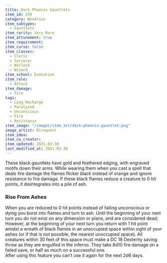```yaml
---
title: Dark Phoenix Gauntlets
item_id: 259
category: Wondrous
item_subtypes:
  - Gauntlets
item_rarity: Very Rare
item_attunement: true
item_requirement:
item_curse: false
item_classes:
  - Cleric
  - Sorcerer
  - Warlock
  - Wizard
item_school: Evocation
item_role:
  - Attack
item_damage:
  - Fire
tags:
  - Long Recharge
  - Paralyzed
  - Unconscious
  - Fire
  - Resistance
item_image: "/images/item_art/dark-pheonix-gauntlet.png"
image_artist: Direquest
item_idea:
item_co_creator:
item_updated: 2021-03-30
last_modified_at: 2021-03-30
---
```


These black gauntlets have gold and feathered edging, with engraved motifs down their arms. 
While wearing them when you cast a spell that deals fire damage the flames flicker black instead of orange and ignore resistance to fire damage. If these black flames reduce a creature to 0 hit points, it disintegrates into a pile of ash.

### Rise From Ashes
When you are reduced to 0 hit points instead of falling unconscious or dying you burst into flames and turn to ash. Until the beginning of your next turn you do not exist on any dimension or plane, and are considered dead; However, at the beginning of your next turn you return with 1 hit point amidst a wreath of black flames in an unoccupied space within sight of your ashes (or if that is not possible, the nearest unoccupied space). All creatures within 30 feet of this space must make a DC 18 Dexterity saving throw as they are engulfed in the inferno. They take 8d10 fire damage on a failed save, or half as much on a successful one.  
After using this feature you can’t use it again for the next 2d6 days.
